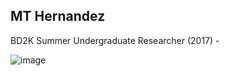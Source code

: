 ## MT Hernandez   
BD2K Summer Undergraduate Researcher (2017)  -

![image](https://user-images.githubusercontent.com/10063921/132963192-950c2099-4fa7-4f74-a8d1-321620ff2aae.png)
